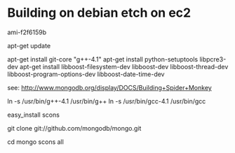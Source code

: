 
Building on debian etch on ec2
================

ami-f2f6159b

  apt-get update

  apt-get install git-core "g++-4.1" 
  apt-get install python-setuptools libpcre3-dev
  apt-get install libboost-filesystem-dev libboost-dev libboost-thread-dev libboost-program-options-dev libboost-date-time-dev

see: http://www.mongodb.org/display/DOCS/Building+Spider+Monkey

  ln -s /usr/bin/g++-4.1 /usr/bin/g++
  ln -s /usr/bin/gcc-4.1 /usr/bin/gcc
 
  easy_install scons

  git clone git://github.com/mongodb/mongo.git

  cd mongo
  scons all

